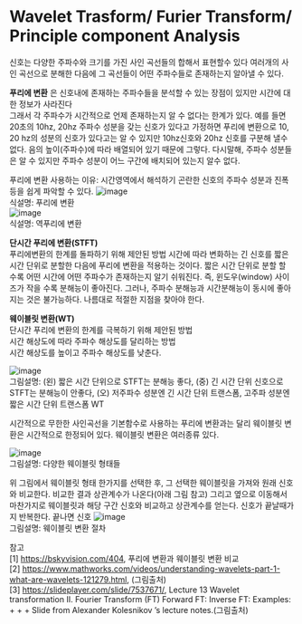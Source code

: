 # Wavelet Trasform/ Furier Transform/ Principle component Analysis
신호는 다양한 주파수와 크기를 가진 사인 곡선들의 합해서 표현할수 있다
여러개의 사인 곡선으로 분해한 다음에 그 곡선들이 어떤 주파수들로 존재하는지 알아낼 수 있다.  
  
**푸리에 변환** 은 신호내에 존재하는 주파수들을 분석할 수 있는 장점이 있지만 시간에 대한 정보가 사라진다  
그래서 각 주파수가 시간적으로 언제 존재하는지 알 수 없다는 한계가 있다.
예를 들면 20초의 10hz, 20hz 주파수 성분을 갖는 신호가 있다고 가정하면 푸리에 변환으로 10, 20 hz의 성분의 신호가 있다고는 알 수 있지만 10hz신호와 20hz 신호를 구분해 낼수 없다.
음의 높이(주파수)에 따라 배열되어 있기 때문에 그렇다.
다시말해, 주파수 성분들은 알 수 있지만 주파수 성분이 어느 구간에 배치되어 있는지 알수 없다.
  
푸리에 변환 사용하는 이유: 시간영역에서 해석하기 곤란한 신호의 주파수 성분과 진폭등을 쉽게 파악할 수 있다.
![image](https://user-images.githubusercontent.com/56099627/70221852-6aa0ba00-178c-11ea-9f20-6fe10629aace.png)  
식설명: 푸리에 변환  
![image](https://user-images.githubusercontent.com/56099627/70222085-cb2ff700-178c-11ea-987e-45a8b3445f1a.png)  
식설명: 역푸리에 변환    
  
**단시간 푸리에 변환(STFT)**  
푸리에변환의 한계를 돌파하기 위해 제안된 방법
시간에 따라 변화하는 긴 신호를 짧은 시간 단위로 분할한 다음에 푸리에 변환을 적용하는 것이다.
짧은 시간 단위로 분할 할 수록 어떤 시간에 어떤 주파수가 존재하는지 알기 쉬워진다.
즉, 윈도우(window) 사이즈가 작을 수록 분해능이 좋아진다.
그러나, 주파수 분해능과 시간분해능이 동시에 좋아지는 것은 불가능하다.
나름대로 적절한 지점을 찾아야 한다.

**웨이블릿 변환(WT)**  
단시간 푸리에 변환의 한계를 극복하기 위해 제안된 방법  
시간 해상도에 따라 주파수 해상도를 달리하는 방법  
시간 해상도를 높이고 주파수 해상도를 낮춘다.  
  
![image](https://user-images.githubusercontent.com/56099627/70218330-28747a00-1786-11ea-9df7-a6571766be0c.png)  
그림설명: (왼) 짧은 시간 단위으로 STFT는 분해능 좋다, (중) 긴 시간 단위 신호으로 STFT는 분해능이 안좋다, (오) 저주파수 성분엔 긴 시간 단위 트랜스폼, 고주파 성분엔 짧은 시간 단위 트랜스폼 WT  
  
시간적으로 무한한 사인곡선을 기본함수로 사용하는 푸리에 변환과는 달리 웨이블릿 변환은 시간적으로 한정되어 있다.
웨이블릿 변환은 여러종류 있다. 
  
![image](https://user-images.githubusercontent.com/56099627/70220293-b30aa880-1789-11ea-9d58-ef4ed1b726a6.png)  
그림설명: 다양한 웨이블릿 형태들
  
위 그림에서 웨이블릿 형태 한가지를 선택한 후, 그 선택한 웨이블릿을 가져와 원래 신호와 비교한다. 비교한 결과 상관계수가 나온다(아래 그림 참고) 그리고 옆으로 이동해서 마찬가지로 웨이블릿과 해당 구간 신호와 비교하고 상관계수를 얻는다. 신호가 끝날때가지 반복한다. 끝나면 신호 
![image](https://user-images.githubusercontent.com/56099627/70220576-290f0f80-178a-11ea-84bb-8edd2d055d71.png)  
그림설명: 웨이블릿 변환 절차 




참고  
[1] https://bskyvision.com/404, 푸리에 변환과 웨이블릿 변환 비교  
[2] https://www.mathworks.com/videos/understanding-wavelets-part-1-what-are-wavelets-121279.html, (그림출처)  
[3] https://slideplayer.com/slide/7537671/, Lecture 13 Wavelet transformation II. Fourier Transform (FT) Forward FT: Inverse FT: Examples: + + + Slide from Alexander Kolesnikov ’s lecture notes.(그림출처)  
